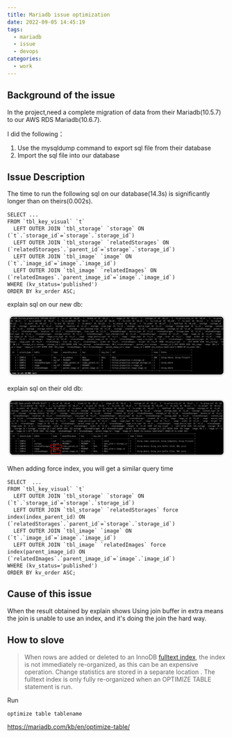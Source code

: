 ```yaml
---
title: Mariadb issue optimization
date: 2022-09-05 14:45:19
tags:
  - mariadb
  - issue
  - devops
categories:
  - work
---
```


## Background of the issue

In the project,need a complete migration of data from their Mariadb(10.5.7) to our AWS RDS Mariadb(10.6.7).

I did the following：

1. Use the mysqldump command to export sql file from their database
2. Import the sql file into our database

<!--more-->

## Issue Description

The time to run the following sql on our database(14.3s) is significantly longer than on theirs(0.002s).

```
SELECT ...
FROM `tbl_key_visual` `t`  
  LEFT OUTER JOIN `tbl_storage` `storage` ON (`t`.`storage_id`=`storage`.`storage_id`) 
  LEFT OUTER JOIN `tbl_storage` `relatedStorages` ON (`relatedStorages`.`parent_id`=`storage`.`storage_id`) 
  LEFT OUTER JOIN `tbl_image` `image` ON (`t`.`image_id`=`image`.`image_id`) 
  LEFT OUTER JOIN `tbl_image` `relatedImages` ON (`relatedImages`.`parent_image_id`=`image`.`image_id`)  
WHERE (kv_status='published') 
ORDER BY kv_order ASC;
```



explain  sql  on our new db:

![](https://raw.githubusercontent.com/sven0219/sven0219.github.io/static_files/blog/images/4cac1200-2532-4948-bcb1-f1229dd0b9fa.png)

explain  sql  on their old db:

![](https://raw.githubusercontent.com/sven0219/sven0219.github.io/static_files/blog/images/c453f8a0-11d0-4317-92a8-5c271ecc8c08.png)

When adding force index, you will get a similar query time

```
SELECT  ...
FROM `tbl_key_visual` `t`  
  LEFT OUTER JOIN `tbl_storage` `storage` ON (`t`.`storage_id`=`storage`.`storage_id`) 
  LEFT OUTER JOIN `tbl_storage` `relatedStorages` force index(index_parent_id) ON (`relatedStorages`.`parent_id`=`storage`.`storage_id`) 
  LEFT OUTER JOIN `tbl_image` `image` ON (`t`.`image_id`=`image`.`image_id`) 
  LEFT OUTER JOIN `tbl_image` `relatedImages` force index(parent_image_id) ON (`relatedImages`.`parent_image_id`=`image`.`image_id`) 
WHERE (kv_status='published') 
ORDER BY kv_order ASC;
```

## Cause of this issue

When the result obtained by explain shows Using join buffer  in extra means the join is unable to use an index, and it's doing the join the hard way.

## How to slove 

> When rows are added or deleted to an InnoDB [fulltext index](https://mariadb.com/kb/en/full-text-indexes/), the index is not immediately re-organized, as this can be an expensive operation. Change statistics are stored in a separate location . The fulltext index is only fully re-organized when an OPTIMIZE TABLE statement is run.

Run 

```
optimize table tablename
```

https://mariadb.com/kb/en/optimize-table/ 
